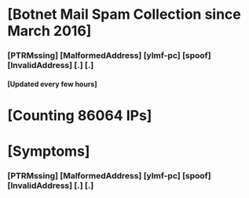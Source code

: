 # [Botnet Mail Spam Collection since March 2016]
### [PTRMssing] [MalformedAddress] [ylmf-pc] [spoof] [InvalidAddress] [.] [.]
#### [Updated every few hours]

# [Counting 86064 IPs]

# [Symptoms] 
###   [PTRMssing] [MalformedAddress] [ylmf-pc] [spoof] [InvalidAddress] [.] [.]
